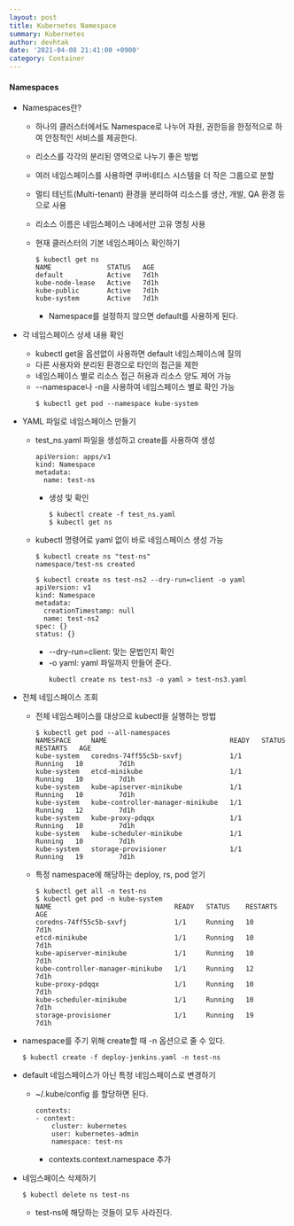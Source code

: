 ```yaml
---
layout: post
title: Kubernetes Namespace
summary: Kubernetes
author: devhtak
date: '2021-04-08 21:41:00 +0900'
category: Container
---
```


#### Namespaces

- Namespaces란?
  - 하나의 클러스터에서도 Namespace로 나누어 자원, 권한등을 한정적으로 하여 안정적인 서비스를 제공한다.
  - 리소스를 각각의 분리된 영역으로 나누기 좋은 방법  
  - 여러 네임스페이스를 사용하면 쿠버네티스 시스템을 더 작은 그룹으로 분할
  - 멀티 테넌트(Multi-tenant) 환경을 분리하여 리소스를 생산, 개발, QA 환경 등으로 사용
  - 리소스 이름은 네임스페이스 내에서만 고유 명칭 사용
  
  - 현재 클러스터의 기본 네임스페이스 확인하기
    ```
    $ kubectl get ns
    NAME              STATUS   AGE
    default           Active   7d1h
    kube-node-lease   Active   7d1h
    kube-public       Active   7d1h
    kube-system       Active   7d1h 
    ```
    - Namespace를 설정하지 않으면 default를 사용하게 된다.
    
- 각 네임스페이스 상세 내용 확인
  - kubectl get을 옵션없이 사용하면 default 네임스페이스에 질의
  - 다른 사용자와 분리된 환경으로 타인의 접근을 제한
  - 네임스페이스 별로 리소스 접근 허용과 리소스 양도 제어 가능
  - --namespace나 -n을 사용하여 네임스페이스 별로 확인 가능
    ```
    $ kubectl get pod --namespace kube-system
    ```

- YAML 파일로 네임스페이스 만들기
  - test_ns.yaml 파일을 생성하고 create를 사용하여 생성
    ```
    apiVersion: apps/v1
    kind: Namespace
    metadata:
      name: test-ns
    ```
    - 생성 및 확인
      ```
      $ kubectl create -f test_ns.yaml
      $ kubectl get ns
      ```
  - kubectl 명령어로 yaml 없이 바로 네임스페이스 생성 가능
    ```
    $ kubectl create ns "test-ns"
    namespace/test-ns created
    ```
    ```
    $ kubectl create ns test-ns2 --dry-run=client -o yaml
    apiVersion: v1
    kind: Namespace
    metadata:
      creationTimestamp: null
      name: test-ns2
    spec: {}
    status: {}
    ```
    - --dry-run=client: 맞는 문법인지 확인
    - -o yaml: yaml 파일까지 만들어 준다.
      ```
      kubectl create ns test-ns3 -o yaml > test-ns3.yaml
      ```

- 전체 네임스페이스 조회
  - 전체 네임스페이스를 대상으로 kubectl을 실행하는 방법
    ```
    $ kubectl get pod --all-namespaces
    NAMESPACE     NAME                               READY   STATUS    RESTARTS   AGE
    kube-system   coredns-74ff55c5b-sxvfj            1/1     Running   10         7d1h
    kube-system   etcd-minikube                      1/1     Running   10         7d1h
    kube-system   kube-apiserver-minikube            1/1     Running   10         7d1h
    kube-system   kube-controller-manager-minikube   1/1     Running   12         7d1h
    kube-system   kube-proxy-pdqqx                   1/1     Running   10         7d1h
    kube-system   kube-scheduler-minikube            1/1     Running   10         7d1h
    kube-system   storage-provisioner                1/1     Running   19         7d1h
    ```
  
  - 특정 namespace에 해당하는 deploy, rs, pod 얻기
    ```
    $ kubectl get all -n test-ns
    $ kubectl get pod -n kube-system
    NAME                               READY   STATUS    RESTARTS   AGE
    coredns-74ff55c5b-sxvfj            1/1     Running   10         7d1h
    etcd-minikube                      1/1     Running   10         7d1h
    kube-apiserver-minikube            1/1     Running   10         7d1h
    kube-controller-manager-minikube   1/1     Running   12         7d1h
    kube-proxy-pdqqx                   1/1     Running   10         7d1h
    kube-scheduler-minikube            1/1     Running   10         7d1h
    storage-provisioner                1/1     Running   19         7d1h
    ```

- namespace를 주기 위해 create할 때 -n 옵션으로 줄 수 있다.
  ```
  $ kubectl create -f deploy-jenkins.yaml -n test-ns
  ```
  
- default 네임스페이스가 아닌 특정 네임스페이스로 변경하기
  - ~/.kube/config 를 할당하면 된다.
    ```
    contexts:
    - context:
        cluster: kubernetes
        user: kubernetes-admin
        namespace: test-ns
    ```
    - contexts.context.namespace 추가

- 네임스페이스 삭제하기
  ```
  $ kubectl delete ns test-ns
  ```
  - test-ns에 해당하는 것들이 모두 사라진다.
